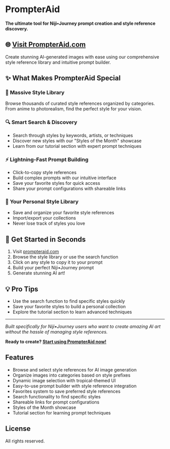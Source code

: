 # PrompterAid

**The ultimate tool for Niji•Journey prompt creation and style reference discovery.**

## 🌐 [Visit PrompterAid.com](https://prompteraid.com)

Create stunning AI-generated images with ease using our comprehensive style reference library and intuitive prompt builder.

## ✨ What Makes PrompterAid Special

### 🎨 **Massive Style Library**
Browse thousands of curated style references organized by categories. From anime to photorealism, find the perfect style for your vision.

### 🔍 **Smart Search & Discovery**
- Search through styles by keywords, artists, or techniques
- Discover new styles with our "Styles of the Month" showcase
- Learn from our tutorial section with expert prompt techniques

### ⚡ **Lightning-Fast Prompt Building**
- Click-to-copy style references
- Build complex prompts with our intuitive interface
- Save your favorite styles for quick access
- Share your prompt configurations with shareable links

### 💾 **Your Personal Style Library**
- Save and organize your favorite style references
- Import/export your collections
- Never lose track of styles you love

## 🚀 Get Started in Seconds

1. Visit [prompteraid.com](https://prompteraid.com)
2. Browse the style library or use the search function
3. Click on any style to copy it to your prompt
4. Build your perfect Niji•Journey prompt
5. Generate stunning AI art!

## 💡 Pro Tips

- Use the search function to find specific styles quickly
- Save your favorite styles to build a personal collection
- Explore the tutorial section to learn advanced techniques

---

*Built specifically for Niji•Journey users who want to create amazing AI art without the hassle of managing style references.*

**Ready to create? [Start using PrompterAid now!](https://prompteraid.com)**

## Features

- Browse and select style references for AI image generation
- Organize images into categories based on style prefixes
- Dynamic image selection with tropical-themed UI
- Easy-to-use prompt builder with style reference integration
- Favorites system to save preferred style references
- Search functionality to find specific styles
- Shareable links for prompt configurations
- Styles of the Month showcase
- Tutorial section for learning prompt techniques

## License

All rights reserved. 